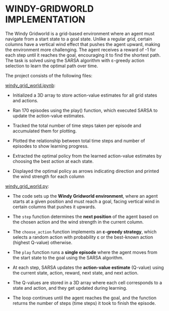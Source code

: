 # **WINDY-GRIDWORLD IMPLEMENTATION**

The Windy Gridworld is a grid-based environment where an agent must navigate from a start state to a goal state. Unlike a regular grid, certain columns have a vertical wind effect that pushes the agent upward, making the environment more challenging. The agent receives a reward of -1 for each step until it reaches the goal, encouraging it to find the shortest path. The task is solved using the SARSA algorithm with ε-greedy action selection to learn the optimal path over time.

The project consists of the following files:

[windy_grid_world.ipynb](https://github.com/alinavirabyan/Reinforcment_Learning/blob/main/windy-gridworld/notebooks/windy_grid_world.ipynb):

- Initialized a 3D array to store action-value estimates for all grid states and actions.

- Ran 170 episodes using the play() function, which executed SARSA to update the action-value estimates.

- Tracked the total number of time steps taken per episode and accumulated them for plotting.

- Plotted the relationship between total time steps and number of episodes to show learning progress.

- Extracted the optimal policy from the learned action-value estimates by choosing the best action at each state.

- Displayed the optimal policy as arrows indicating direction and printed the wind strength for each column

[windy_grid_world.py](https://github.com/alinavirabyan/Reinforcment_Learning/blob/main/windy-gridworld/src/windy_grid_world.py):


- The code sets up the **Windy Gridworld environment**, where an agent starts at a given position and must reach a goal, facing vertical wind in certain columns that pushes it upwards.
  
-  The `step` function determines the **next position** of the agent based on the chosen action and the wind strength in the current column.
  
- The `choose_action` function implements an **ε-greedy strategy**, which selects a random action with probability ε or the best-known action (highest Q-value) otherwise.
  
- The `play` function runs a **single episode** where the agent moves from the start state to the goal using the SARSA algorithm.
  
- At each step, SARSA updates the **action-value estimate** (Q-value) using the current state, action, reward, next state, and next action.
  
- The Q-values are stored in a 3D array where each cell corresponds to a state and action, and they get updated during learning.
  
- The loop continues until the agent reaches the goal, and the function returns the number of steps (time steps) it took to finish the episode.

